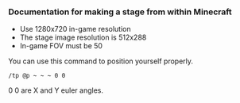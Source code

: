 ### Documentation for making a stage from within Minecraft

- Use 1280x720 in-game resolution
- The stage image resolution is 512x288
- In-game FOV must be 50

You can use this command to position yourself properly.


```
/tp @p ~ ~ ~ 0 0
```
0 0 are X and Y euler angles.
